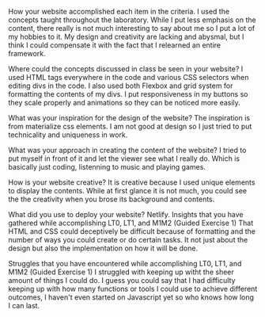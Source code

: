 How your website accomplished each item in the criteria.
I used the concepts taught throughout the laboratory. While I put less emphasis on the content, there really
is not much interesting to say about me so I put a lot of my hobbies to it. My design and creativity are lacking 
and abysmal, but I think I could compensate it with the fact that I relearned an entire framework. 


Where could the concepts discussed in class be seen in your website?
I used HTML tags everywhere in the code and various CSS selectors when editing divs in the code. I also used both Flexbox and grid system for formatting the contents of my divs. I put responsiveness in my buttons so they scale properly and animations so they can be noticed more easily.


What was your inspiration for the design of the website?
The inspiration is from materialize css elements. I am not good at design so I just tried to put 
technicality and uniqueness in work.



What was your approach in creating the content of the website?
I tried to put myself in front of it and let the viewer see what I really do. Which is basically just coding, listenning to music and playing games. 


How is your website creative?
It is creative because I used unique elements to display the contents. While at first glance it is not much, you could see the the creativity when you brose its background and contents. 

What did you use to deploy your website?
Netlify.
Insights that you have gathered while accomplishing LT0, LT1, and M1M2 (Guided Exercise 1)
That HTML and CSS could deceptively be difficult because of formatting and the number of ways
you could create or do certain tasks. It not just about the design but also the implementation on how
it will be done.

Struggles that you have encountered while accomplishing LT0, LT1, and M1M2 (Guided Exercise 1)
I struggled with keeping up witht the sheer amount of things I could do. I guess you could say that I had difficulty keeping up with how many functions or tools I could use to achieve different outcomes, I haven't 
even started on Javascript yet so who knows how long I can last. 
